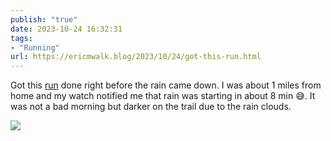 ```yaml
---
publish: "true"
date: 2023-10-24 16:32:31
tags:
- "Running"
url: https://ericmwalk.blog/2023/10/24/got-this-run.html
---
```

Got this [run](https://strava.com/activities/10096759307) done right before the rain came down. I was about 1 miles from home and my watch notified me that rain was starting in about 8 min 😅. It was not a bad morning but darker on the trail due to the rain clouds.

![](https://ericmwalk.blog/uploads/2023/0ee1da5c-5c45-4460-a437-9e7d2a4877b3.jpg)